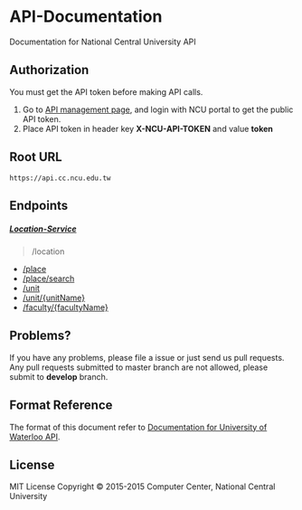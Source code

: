 # API-Documentation
Documentation for National Central University API

## Authorization
You must get the API token before making API calls. 

1.  Go to [API management page], and login with NCU portal to get the public API token.
2.  Place API token in header key **X-NCU-API-TOKEN** and value **token**

## Root URL
```
https://api.cc.ncu.edu.tw
```

## Endpoints
##### [Location-Service]
> /location
- [/place](location-service/place.md)
- [/place/search](location-service/place_search.md)
- [/unit](location-service/unit.md)
- [/unit/{unitName}](location-service/unit_unitName.md)
- [/faculty/{facultyName}](location-service/faculty.md)

## Problems?
If you have any problems, please file a issue or just send us pull requests.
Any pull requests submitted to master branch are not allowed, please submit to **develop** branch.

## Format Reference
The format of this document refer to [Documentation for University of Waterloo API](https://github.com/uWaterloo/api-documentation).

## License
MIT License Copyright © 2015-2015 Computer Center, National Central University

[API management page]:https://api.cc.ncu.edu.tw/manage
[Location-Service]:https://github.com/NCU-CC/Location-Service
